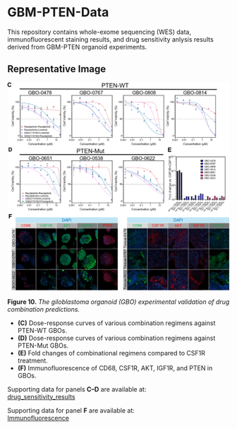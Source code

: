 # GBM-PTEN-Data

This repository contains whole-exome sequencing (WES) data, immunofluorescent staining results, and drug sensitivity anlysis results derived from GBM-PTEN organoid experiments.

## Representative Image

![Figure 10](https://raw.githubusercontent.com/SunXQlab/GBM-PTEN-Data/main/fig10_clip.png)

**Figure 10.** *The giloblastoma organoid (GBO) experimental validation of drug combination predictions.*

- **(C)** Dose-response curves of various combination regimens against PTEN-WT GBOs.
- **(D)** Dose-response curves of various combination regimens against PTEN-Mut GBOs.
- **(E)** Fold changes of combinational regimens compared to CSF1R treatment.
- **(F)** Immunofluorescence of CD68, CSF1R, AKT, IGF1R, and PTEN in GBOs.

Supporting data for panels **C–D** are available at:  
[drug_sensitivity_results](https://github.com/SunXQlab/GBM-PTEN-Data/main/drug_sensitivity_results)

Supporting data for panel **F** are available at:  
[Immunofluorescence](https://github.com/SunXQlab/GBM-PTEN-Data/main/Immunofluorescence)
